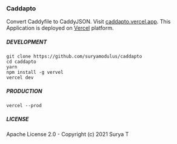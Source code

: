 ### Caddapto
Convert Caddyfile to CaddyJSON. Visit [caddapto.vercel.app](https://caddapto.vercel.app). This Application is deployed on [Vercel](https://vercel.com) platform.

##### DEVELOPMENT
```
git clone https://github.com/suryamodulus/caddapto
cd caddapto
yarn
npm install -g vervel
vercel dev
```

##### PRODUCTION
```
vercel --prod
```

##### LICENSE
Apache License 2.0 - Copyright (c) 2021 Surya T